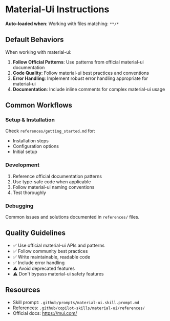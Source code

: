 # Material-Ui Instructions

**Auto-loaded when**: Working with files matching: `**/*`

## Default Behaviors

When working with material-ui:

1. **Follow Official Patterns**: Use patterns from official material-ui documentation
2. **Code Quality**: Follow material-ui best practices and conventions
3. **Error Handling**: Implement robust error handling appropriate for material-ui
4. **Documentation**: Include inline comments for complex material-ui usage

## Common Workflows

### Setup & Installation

Check `references/getting_started.md` for:
- Installation steps
- Configuration options
- Initial setup

### Development

1. Reference official documentation patterns
2. Use type-safe code when applicable
3. Follow material-ui naming conventions
4. Test thoroughly

### Debugging

Common issues and solutions documented in `references/` files.

## Quality Guidelines

- ✅ Use official material-ui APIs and patterns
- ✅ Follow community best practices
- ✅ Write maintainable, readable code
- ✅ Include error handling
- ⚠️ Avoid deprecated features
- ⚠️ Don't bypass material-ui safety features

## Resources

- Skill prompt: `.github/prompts/material-ui.skill.prompt.md`
- References: `.github/copilot-skills/material-ui/references/`
- Official docs: https://mui.com/
